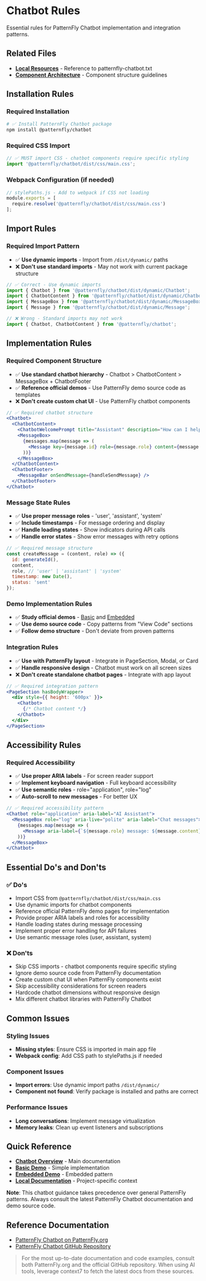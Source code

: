 # Chatbot Rules

Essential rules for PatternFly Chatbot implementation and integration patterns.

## Related Files

- [**Local Resources**](../resources/local-files.md) - Reference to patternfly-chatbot.txt
- [**Component Architecture**](../guidelines/component-architecture.md) - Component structure guidelines

## Installation Rules

### Required Installation

```bash
# ✅ Install PatternFly Chatbot package
npm install @patternfly/chatbot
```

### Required CSS Import

```jsx
// ✅ MUST import CSS - chatbot components require specific styling
import '@patternfly/chatbot/dist/css/main.css';
```

### Webpack Configuration (if needed)

```javascript
// stylePaths.js - Add to webpack if CSS not loading
module.exports = [
  require.resolve('@patternfly/chatbot/dist/css/main.css')
];
```

## Import Rules

### Required Import Pattern

- ✅ **Use dynamic imports** - Import from `/dist/dynamic/` paths
- ❌ **Don't use standard imports** - May not work with current package structure

```jsx
// ✅ Correct - Use dynamic imports
import { Chatbot } from '@patternfly/chatbot/dist/dynamic/Chatbot';
import { ChatbotContent } from '@patternfly/chatbot/dist/dynamic/ChatbotContent';
import { MessageBox } from '@patternfly/chatbot/dist/dynamic/MessageBox';
import { Message } from '@patternfly/chatbot/dist/dynamic/Message';

// ❌ Wrong - Standard imports may not work
import { Chatbot, ChatbotContent } from '@patternfly/chatbot';
```

## Implementation Rules

### Required Component Structure

- ✅ **Use standard chatbot hierarchy** - Chatbot > ChatbotContent > MessageBox + ChatbotFooter
- ✅ **Reference official demos** - Use PatternFly demo source code as templates
- ❌ **Don't create custom chat UI** - Use PatternFly chatbot components

```jsx
// ✅ Required chatbot structure
<Chatbot>
  <ChatbotContent>
    <ChatbotWelcomePrompt title="Assistant" description="How can I help?" />
    <MessageBox>
      {messages.map(message => (
        <Message key={message.id} role={message.role} content={message.content} />
      ))}
    </MessageBox>
  </ChatbotContent>
  <ChatbotFooter>
    <MessageBar onSendMessage={handleSendMessage} />
  </ChatbotFooter>
</Chatbot>
```

### Message State Rules

- ✅ **Use proper message roles** - 'user', 'assistant', 'system'
- ✅ **Include timestamps** - For message ordering and display
- ✅ **Handle loading states** - Show indicators during API calls
- ✅ **Handle error states** - Show error messages with retry options

```jsx
// ✅ Required message structure
const createMessage = (content, role) => ({
  id: generateId(),
  content,
  role, // 'user' | 'assistant' | 'system'
  timestamp: new Date(),
  status: 'sent'
});
```

### Demo Implementation Rules

- ✅ **Study official demos** - [Basic](https://www.patternfly.org/patternfly-ai/chatbot/overview/demo/basic-chatbot) and [Embedded](https://www.patternfly.org/patternfly-ai/chatbot/overview/demo/embedded-chatbot)
- ✅ **Use demo source code** - Copy patterns from "View Code" sections
- ✅ **Follow demo structure** - Don't deviate from proven patterns

### Integration Rules

- ✅ **Use with PatternFly layout** - Integrate in PageSection, Modal, or Card
- ✅ **Handle responsive design** - Chatbot must work on all screen sizes
- ❌ **Don't create standalone chatbot pages** - Integrate with app layout

```jsx
// ✅ Required integration pattern
<PageSection hasBodyWrapper>
  <div style={{ height: '600px' }}>
    <Chatbot>
      {/* Chatbot content */}
    </Chatbot>
  </div>
</PageSection>
```

## Accessibility Rules

### Required Accessibility

- ✅ **Use proper ARIA labels** - For screen reader support
- ✅ **Implement keyboard navigation** - Full keyboard accessibility
- ✅ **Use semantic roles** - role="application", role="log"
- ✅ **Auto-scroll to new messages** - For better UX

```jsx
// ✅ Required accessibility pattern
<Chatbot role="application" aria-label="AI Assistant">
  <MessageBox role="log" aria-live="polite" aria-label="Chat messages">
    {messages.map(message => (
      <Message aria-label={`${message.role} message: ${message.content}`} />
    ))}
  </MessageBox>
</Chatbot>
```

## Essential Do's and Don'ts

### ✅ Do's

- Import CSS from `@patternfly/chatbot/dist/css/main.css`
- Use dynamic imports for chatbot components
- Reference official PatternFly demo pages for implementation
- Provide proper ARIA labels and roles for accessibility
- Handle loading states during message processing
- Implement proper error handling for API failures
- Use semantic message roles (user, assistant, system)

### ❌ Don'ts

- Skip CSS imports - chatbot components require specific styling
- Ignore demo source code from PatternFly documentation
- Create custom chat UI when PatternFly components exist
- Skip accessibility considerations for screen readers
- Hardcode chatbot dimensions without responsive design
- Mix different chatbot libraries with PatternFly Chatbot

## Common Issues

### Styling Issues

- **Missing styles**: Ensure CSS is imported in main app file
- **Webpack config**: Add CSS path to stylePaths.js if needed

### Component Issues

- **Import errors**: Use dynamic import paths `/dist/dynamic/`
- **Component not found**: Verify package is installed and paths are correct

### Performance Issues

- **Long conversations**: Implement message virtualization
- **Memory leaks**: Clean up event listeners and subscriptions

## Quick Reference

- **[Chatbot Overview](https://www.patternfly.org/patternfly-ai/chatbot/overview)** - Main documentation
- **[Basic Demo](https://www.patternfly.org/patternfly-ai/chatbot/overview/demo/basic-chatbot)** - Simple implementation
- **[Embedded Demo](https://www.patternfly.org/patternfly-ai/chatbot/overview/demo/embedded-chatbot)** - Embedded pattern
- **[Local Documentation](../resources/local-files.md#patternfly-chatbot-txt)** - Project-specific context

**Note**: This chatbot guidance takes precedence over general PatternFly patterns. Always consult the latest PatternFly Chatbot documentation and demo source code.

## Reference Documentation

- [PatternFly Chatbot on PatternFly.org](https://www.patternfly.org/patternfly-ai/chatbot/overview)
- [PatternFly Chatbot GitHub Repository](https://github.com/patternfly/chatbot)

> For the most up-to-date documentation and code examples, consult both PatternFly.org and the official GitHub repository. When using AI tools, leverage context7 to fetch the latest docs from these sources.